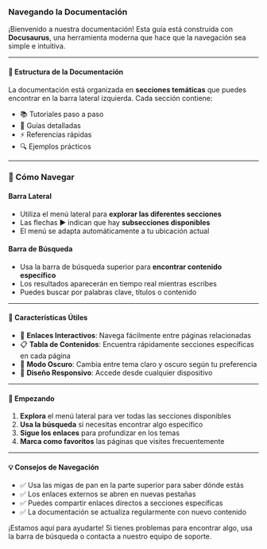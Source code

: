 ### Navegando la Documentación
                        
¡Bienvenido a nuestra documentación! Esta guía está construida con **Docusaurus**, una herramienta moderna que hace que la navegación sea simple e intuitiva.

---

#### 🧭 Estructura de la Documentación

La documentación está organizada en **secciones temáticas** que puedes encontrar en la barra lateral izquierda. Cada sección contiene:

- 📚 Tutoriales paso a paso
- 📝 Guías detalladas
- ⚡ Referencias rápidas
- 🔍 Ejemplos prácticos

---

### 🎯 Cómo Navegar

#### Barra Lateral
- Utiliza el menú lateral para **explorar las diferentes secciones**
- Las flechas ▶️ indican que hay **subsecciones disponibles**
- El menú se adapta automáticamente a tu ubicación actual

#### Barra de Búsqueda
- Usa la barra de búsqueda superior para **encontrar contenido específico**
- Los resultados aparecerán en tiempo real mientras escribes
- Puedes buscar por palabras clave, títulos o contenido

---

#### 📱 Características Útiles

- 🔗 **Enlaces Interactivos**: Navega fácilmente entre páginas relacionadas
- 📋 **Tabla de Contenidos**: Encuentra rápidamente secciones específicas en cada página
- 🌙 **Modo Oscuro**: Cambia entre tema claro y oscuro según tu preferencia
- 📱 **Diseño Responsivo**: Accede desde cualquier dispositivo

---

#### 🚀 Empezando

1. **Explora** el menú lateral para ver todas las secciones disponibles
2. **Usa la búsqueda** si necesitas encontrar algo específico
3. **Sigue los enlaces** para profundizar en los temas
4. **Marca como favoritos** las páginas que visites frecuentemente

---

####  💡 Consejos de Navegación

- ✅ Usa las migas de pan en la parte superior para saber dónde estás
- ✅ Los enlaces externos se abren en nuevas pestañas
- ✅ Puedes compartir enlaces directos a secciones específicas
- ✅ La documentación se actualiza regularmente con nuevo contenido

¡Estamos aquí para ayudarte! Si tienes problemas para encontrar algo, usa la barra de búsqueda o contacta a nuestro equipo de soporte.